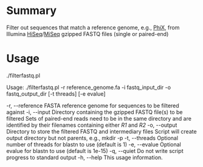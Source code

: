 # Summary
Filter out sequences that match a reference genome, e.g., [PhiX](https://www.illumina.com/content/dam/illumina-support/documents/products/technotes/technote_phixcontrolv3.pdf), from Illumina [HiSeq](https://www.illumina.com/systems/sequencing-platforms/hiseq-3000-4000.html)/[MiSeq](https://www.illumina.com/systems/sequencing-platforms/miseq.html) gzipped FASTQ files (single or paired-end)

# Usage
 ./filterfastq.pl 
 
 Usage: ./filterfastq.pl -r reference_genome.fa -i fastq_input_dir -o fastq_output_dir [-t threads] [-e evalue]
 
 -r, --reference
        FASTA reference genome for sequences to be filtered against
 -i, --input
        Directory containing the gzipped FASTQ file(s) to be filtered
        Sets of paired-end reads need to be in the same directory and are
        identified by their filenames containing either *_R1_* and *_R2_*
 -o, --output
        Directory to store the filtered FASTQ and intermediary files
        Script will create output directory but not parents, e.g., mkdir -p
 -t, --threads
        Optional number of threads for blastn to use (default is 1)
 -e, --evalue
        Optional evalue for blastn to use (default is 1e-15)
 -q, --quiet
        Do not write script progress to standard output
 -h, --help
        This usage information.
